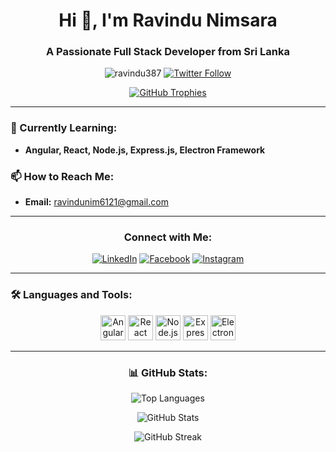 <h1 align="center">Hi 👋, I'm Ravindu Nimsara</h1>
<h3 align="center">A Passionate Full Stack Developer from Sri Lanka</h3>

<p align="center">
  <img src="https://komarev.com/ghpvc/?username=ravindu387&label=Profile%20views&color=0e75b6&style=flat" alt="ravindu387" />
  <a href="https://twitter.com/" target="blank"><img src="https://img.shields.io/twitter/follow/?logo=twitter&style=for-the-badge" alt="Twitter Follow" /></a>
</p>

<p align="center">
  <a href="https://github.com/ryo-ma/github-profile-trophy">
    <img src="https://github-profile-trophy.vercel.app/?username=ravindu387&theme=radical&no-bg=true" alt="GitHub Trophies" />
  </a>
</p>

---

### 🌱 Currently Learning:
- **Angular, React, Node.js, Express.js, Electron Framework**

### 📫 How to Reach Me:
- **Email:** [ravindunim6121@gmail.com](mailto:ravindunim6121@gmail.com)

---

<h3 align="center">Connect with Me:</h3>
<p align="center">
  <a href="https://linkedin.com/in/ravindu-nimsara" target="blank"><img src="https://img.shields.io/badge/LinkedIn-0077B5?style=for-the-badge&logo=linkedin&logoColor=white" alt="LinkedIn" /></a>
  <a href="https://fb.com/ravindu-nimsara" target="blank"><img src="https://img.shields.io/badge/Facebook-1877F2?style=for-the-badge&logo=facebook&logoColor=white" alt="Facebook" /></a>
  <a href="https://instagram.com/t.d.r_nimsara" target="blank"><img src="https://img.shields.io/badge/Instagram-E4405F?style=for-the-badge&logo=instagram&logoColor=white" alt="Instagram" /></a>
</p>

---

<h3 align="left">🛠️ Languages and Tools:</h3>
<p align="center">
  <img src="https://raw.githubusercontent.com/devicons/devicon/master/icons/angularjs/angularjs-original.svg" alt="Angular" width="40" height="40"/>
  <img src="https://raw.githubusercontent.com/devicons/devicon/master/icons/react/react-original.svg" alt="React" width="40" height="40"/>
  <img src="https://raw.githubusercontent.com/devicons/devicon/master/icons/nodejs/nodejs-original.svg" alt="Node.js" width="40" height="40"/>
  <img src="https://raw.githubusercontent.com/devicons/devicon/master/icons/express/express-original.svg" alt="Express.js" width="40" height="40"/>
  <img src="https://www.vectorlogo.zone/logos/electronjs/electronjs-icon.svg" alt="Electron" width="40" height="40"/>
  <!-- Add more icons as needed -->
</p>

---

<h3 align="center">📊 GitHub Stats:</h3>
<p align="center">
  <img src="https://github-readme-stats.vercel.app/api/top-langs?username=ravindu387&show_icons=true&locale=en&layout=compact&theme=tokyonight" alt="Top Languages" />
</p>
<p align="center">
  <img src="https://github-readme-stats.vercel.app/api?username=ravindu387&show_icons=true&locale=en&theme=tokyonight" alt="GitHub Stats" />
</p>
<p align="center">
  <img src="https://github-readme-streak-stats.herokuapp.com/?user=ravindu387&theme=tokyonight" alt="GitHub Streak" />
</p>

